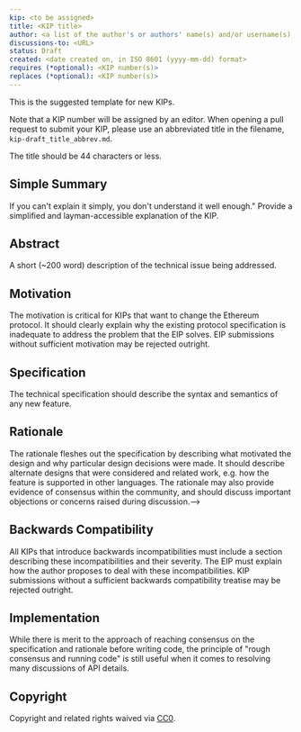 ```yaml
---
kip: <to be assigned>
title: <KIP title>
author: <a list of the author's or authors' name(s) and/or username(s), or name(s) and email(s), e.g. (use with the parentheses or triangular brackets): FirstName LastName (@GitHubUsername), FirstName LastName <foo@bar.com>, FirstName (@GitHubUsername) and GitHubUsername (@GitHubUsername)>
discussions-to: <URL>
status: Draft
created: <date created on, in ISO 8601 (yyyy-mm-dd) format>
requires (*optional): <KIP number(s)>
replaces (*optional): <KIP number(s)>
---
```


<!--You can leave these HTML comments in your merged KIP and delete the visible duplicate text guides, they will not appear and may be helpful to refer to if you edit it again. This is the suggested template for new EIPs. Note that an EIP number will be assigned by an editor. When opening a pull request to submit your EIP, please use an abbreviated title in the filename, `kip-draft_title_abbrev.md`. The title should be 44 characters or less.-->
This is the suggested template for new KIPs.

Note that a KIP number will be assigned by an editor. When opening a pull request to submit your KIP, please use an abbreviated title in the filename, `kip-draft_title_abbrev.md`.

The title should be 44 characters or less.

## Simple Summary
<!--"If you can't explain it simply, you don't understand it well enough." Provide a simplified and layman-accessible explanation of the KIP.-->
If you can't explain it simply, you don't understand it well enough." Provide a simplified and layman-accessible explanation of the KIP.

## Abstract
<!--A short (~200 word) description of the technical issue being addressed.-->
A short (~200 word) description of the technical issue being addressed.

## Motivation
<!--The motivation is critical for KIPs. It should clearly explain why the existing specification is inadequate to address the problem that the EIP solves. EIP submissions without sufficient motivation may be rejected outright.-->
The motivation is critical for KIPs that want to change the Ethereum protocol. It should clearly explain why the existing protocol specification is inadequate to address the problem that the EIP solves. EIP submissions without sufficient motivation may be rejected outright.

## Specification
<!--The technical specification should describe the syntax and semantics of any new feature.-->
The technical specification should describe the syntax and semantics of any new feature.

## Rationale
<!--The rationale fleshes out the specification by describing what motivated the design and why particular design decisions were made. It should describe alternate designs that were considered and related work, e.g. how the feature is supported in other languages. The rationale may also provide evidence of consensus within the community, and should discuss important objections or concerns raised during discussion.-->
The rationale fleshes out the specification by describing what motivated the design and why particular design decisions were made. It should describe alternate designs that were considered and related work, e.g. how the feature is supported in other languages. The rationale may also provide evidence of consensus within the community, and should discuss important objections or concerns raised during discussion.-->

## Backwards Compatibility
<!--All KIPs that introduce backwards incompatibilities must include a section describing these incompatibilities and their severity. The EIP must explain how the author proposes to deal with these incompatibilities. KIP submissions without a sufficient backwards compatibility treatise may be rejected outright.-->
All KIPs that introduce backwards incompatibilities must include a section describing these incompatibilities and their severity. The EIP must explain how the author proposes to deal with these incompatibilities. KIP submissions without a sufficient backwards compatibility treatise may be rejected outright.

## Implementation
<!--While there is merit to the approach of reaching consensus on the specification and rationale before writing code, the principle of "rough consensus and running code" is still useful when it comes to resolving many discussions of API details.-->
While there is merit to the approach of reaching consensus on the specification and rationale before writing code, the principle of "rough consensus and running code" is still useful when it comes to resolving many discussions of API details.

## Copyright
Copyright and related rights waived via [CC0](https://creativecommons.org/publicdomain/zero/1.0/).
